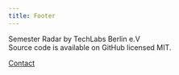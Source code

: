 ```yaml
---
title: Footer
---
```


Semester Radar by TechLabs Berlin e.V<br/>
Source code is available on GitHub licensed MIT.

[Contact](https://bln.techlabs.org/contact)
